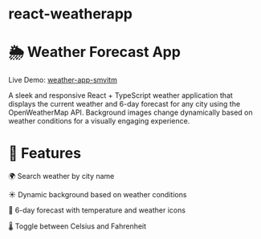 # react-weatherapp

# 🌦️ Weather Forecast App

Live Demo: [weather-app-smvitm](https://weather-app-smvitm.vercel.app/)

A sleek and responsive React + TypeScript weather application that displays the current weather and 6-day forecast for any city using the OpenWeatherMap API. Background images change dynamically based on weather conditions for a visually engaging experience.

# 🚀 Features
🌍 Search weather by city name 

☀️ Dynamic background based on weather conditions

📆 6-day forecast with temperature and weather icons

🌡️ Toggle between Celsius and Fahrenheit
